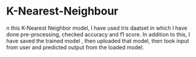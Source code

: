 # K-Nearest-Neighbour
n this K-Nearest Neighbor model, I have used Iris daatset in which I have done pre-processing, checked accuracy and f1 score. In addition to this, I have saved the trained model , then uploaded that model, then took input from user and predicted output from the loaded model.
